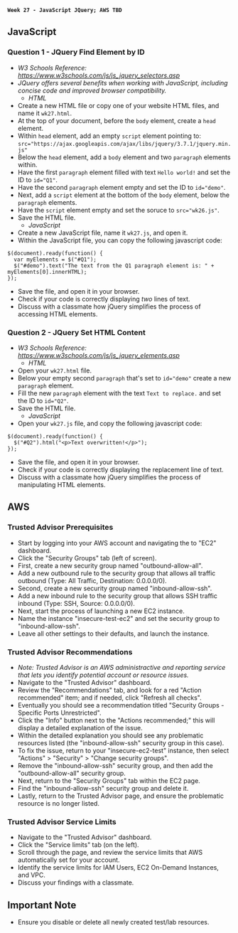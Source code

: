 **`Week 27 - JavaScript JQuery; AWS TBD`**

## JavaScript

### Question 1 - JQuery Find Element by ID
- *W3 Schools Reference: https://www.w3schools.com/js/js_jquery_selectors.asp*
- *JQuery offers several benefits when working with JavaScript, including concise code and improved browser compatibility.*
  - *HTML*
- Create a new HTML file or copy one of your website HTML files, and name it `wk27.html`.
- At the top of your document, before the `body` element, create a `head` element.
- Within `head` element, add an empty `script` element pointing to: `src="https://ajax.googleapis.com/ajax/libs/jquery/3.7.1/jquery.min.js"`
- Below the `head` element, add a `body` element and two `paragraph` elements within.
- Have the first `paragraph` element filled with text `Hello world!` and set the ID to `id="Q1"`.
- Have the second `paragraph` element empty and set the ID to `id="demo"`.
- Next, add a `script` element at the bottom of the `body` element, below the `paragraph` elements.
- Have the `script` element empty and set the soruce to `src="wk26.js"`.
- Save the HTML file.
  - *JavaScript*
- Create a new JavaScript file, name it `wk27.js`, and open it.
- Within the JavaScript file, you can copy the following javascript code:
```
$(document).ready(function() {
  var myElements = $("#Q1");
  $("#demo").text("The text from the Q1 paragraph element is: " + myElements[0].innerHTML);
});
```
- Save the file, and open it in your browser.
- Check if your code is correctly displaying *two* lines of text.
- Discuss with a classmate how jQuery simplifies the process of accessing HTML elements.

### Question 2 - JQuery Set HTML Content
- *W3 Schools Reference: https://www.w3schools.com/js/js_jquery_elements.asp*
  - *HTML*
- Open your `wk27.html` file.
- Below your empty second `paragraph` that's set to `id="demo"` create a new `paragraph` element.
- Fill the new `paragraph` element with the text `Text to replace.` and set the ID to `id="Q2"`.
- Save the HTML file.
  - *JavaScript*
- Open your `wk27.js` file, and copy the following javascript code:
```
$(document).ready(function() {
  $("#Q2").html("<p>Text overwritten!</p>");
});
```
- Save the file, and open it in your browser.
- Check if your code is correctly displaying the replacement line of text.
- Discuss with a classmate how jQuery simplifies the process of manipulating HTML elements.

## AWS

### Trusted Advisor Prerequisites
- Start by logging into your AWS account and navigating the to "EC2" dashboard.
- Click the "Security Groups" tab (left of screen).
- First, create a new security group named "outbound-allow-all".
- Add a new outbound rule to the security group that allows all traffic outbound (Type: All Traffic, Destination: 0.0.0.0/0).
- Second, create a new security group named "inbound-allow-ssh".
- Add a new inbound rule to the security group that allows SSH traffic inbound (Type: SSH, Source: 0.0.0.0/0).
- Next, start the process of launching a new EC2 instance.
- Name the instance "insecure-test-ec2" and set the security group to "inbound-allow-ssh".
- Leave all other settings to their defaults, and launch the instance.

### Trusted Advisor Recommendations
- *Note: Trusted Advisor is an AWS administractive and reporting service that lets you identify potential account or resource issues.*
- Navigate to the "Trusted Advisor" dashboard.
- Review the "Recommendations" tab, and look for a red "Action recommended" item; and if needed, click "Refresh all checks".
- Eventually you should see a recommendation titled "Security Groups - Specific Ports Unrestricted".
- Click the "Info" button next to the "Actions recommended;" this will display a detailed explanation of the issue.
- Within the detailed explanation you should see any problematic resources listed (the "inbound-allow-ssh" security group in this case).
- To fix the issue, return to your "insecure-ec2-test" instance, then select "Actions" > "Security" > "Change security groups".
- Remove the "inbound-allow-ssh" security group, and then add the "outbound-allow-all" security group.
- Next, return to the "Security Groups" tab within the EC2 page.
- Find the "inbound-allow-ssh" security group and delete it.
- Lastly, return to the Trusted Advisor page, and ensure the problematic resource is no longer listed.

### Trusted Advisor Service Limits
- Navigate to the "Trusted Advisor" dashboard.
- Click the "Service limits" tab (on the left).
- Scroll through the page, and review the service limits that AWS automatically set for your account.
- Identify the service limits for IAM Users, EC2 On-Demand Instances, and VPC.
- Discuss your findings with a classmate.

## Important Note
- Ensure you disable or delete all newly created test/lab resources.
